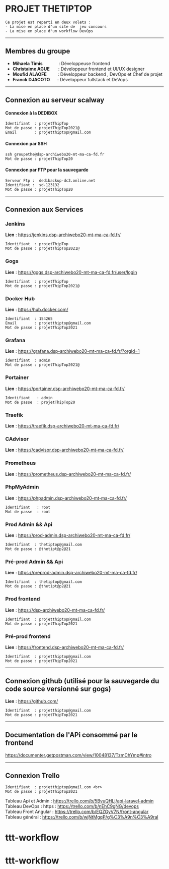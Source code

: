 # PROJET THETIPTOP
    Ce projet est reparti en deux volets : 
    - La mise en place d'un site de  jeu concours 
    - La mise en place d'un workflow DevOps
***

## Membres du groupe
- **Mihaela Timis**      &nbsp;&nbsp;&nbsp;&nbsp;&nbsp;&nbsp;&nbsp;&nbsp;&nbsp;&nbsp;&nbsp; : Développeuse frontend
- **Christaime AGUE**    &nbsp;&nbsp;&nbsp;&nbsp;&nbsp;                      : Développeur frontend et UI/UX designer
- **Moufid ALAOFE**      &nbsp;&nbsp;&nbsp;&nbsp;&nbsp;&nbsp;&nbsp;   : Développeur backend , DevOps et Chef de projet
- **Franck DJACOTO**      &nbsp;&nbsp;&nbsp;&nbsp;  : Développeur fullstack et DeVops

***

## Connexion au serveur scalway
#### Connexion à la DEDIBOX
    Identifiant  : projetThipTop
    Mot de passe : projetThipTop2021@
    Email        : projetthiptop@gmail.com

#### Connexion par SSH
    ssh groupethe@dsp-archiwebo20-mt-ma-ca-fd.fr
    Mot de passe : projetThipTop20
#### Connexion par FTP pour la sauvegarde
    Serveur Ftp :  dedibackup-dc3.online.net
    Identifiant :  sd-123132
    Mot de passe : projetThipTop20

***


## Connexion aux Services
### Jenkins
**Lien**          : https://jenkins.dsp-archiwebo20-mt-ma-ca-fd.fr/

    Identifiant  : projetThipTop
    Mot de passe : projetThipTop2021@

### Gogs
**Lien**          : https://gogs.dsp-archiwebo20-mt-ma-ca-fd.fr/user/login

    Identifiant  : projetThipTop
    Mot de passe : projetThipTop2021@

### Docker Hub
**Lien**          : https://hub.docker.com/

    Identifiant  : 154265
    Email        : projetthiptop@gmail.com
    Mot de passe : projetThipTop2021

### Grafana
**Lien**          : https://grafana.dsp-archiwebo20-mt-ma-ca-fd.fr/?orgId=1

    identifiant  : admin
    Mot de passe : projetThipTop2021@

### Portainer
**Lien**           : https://portainer.dsp-archiwebo20-mt-ma-ca-fd.fr/

    Identifiant   : admin
    Mot de passe  : projetThipTop20

### Traefik
**Lien**           : https://traefik.dsp-archiwebo20-mt-ma-ca-fd.fr/

### CAdvisor
**Lien**           : https://cadvisor.dsp-archiwebo20-mt-ma-ca-fd.fr/

### Prometheus
**Lien**           : https://prometheus.dsp-archiwebo20-mt-ma-ca-fd.fr/

### PhpMyAdmin
**Lien**           : https://phpadmin.dsp-archiwebo20-mt-ma-ca-fd.fr/

    Identifiant   : root
    Mot de passe  : root

### Prod Admin && Api
**Lien** : https://prod-admin.dsp-archiwebo20-mt-ma-ca-fd.fr/

    Identifiant  : thetiptop@gmail.com
    Mot de passe : @thetipt@p2@21

### Pré-prod Admin && Api
**Lien** : https://preprod-admin.dsp-archiwebo20-mt-ma-ca-fd.fr/

    Identifiant  : thetiptop@gmail.com
    Mot de passe : @thetipt@p2@21

### Prod frontend
**Lien** : https://dsp-archiwebo20-mt-ma-ca-fd.fr/ <br>

    Identifiant  : projetthiptop@gmail.com
    Mot de passe : projetThipTop2021

### Pré-prod frontend
**Lien** : https://frontend.dsp-archiwebo20-mt-ma-ca-fd.fr/

    Identifiant  : projetthiptop@gmail.com
    Mot de passe : projetThipTop2021
***

## Connexion github (utilisé pour la sauvegarde du code source versionné sur gogs)
**Lien**  : https://github.com/

    Identifiant  : projetthiptop@gmail.com
    Mot de passe : projetThipTop2021
***

## Documentation de l'APi consommé par le frontend
https://documenter.getpostman.com/view/10048137/TzmChYmp#intro

***

## Connexion Trello
    Identifiant  : projetthiptop@gmail.com <br>
    Mot de passe : projetThipTop2021

Tableau Api et Admin    : https://trello.com/b/5BvuQHLj/api-laravel-admin <br/>
Tableau DevOps : https  : https://trello.com/b/nEhC9gNG/devops  <br/>
Tableau Front Angular   : https://trello.com/b/EQZGyV7N/front-angular  <br/>
Tableau général         : https://trello.com/b/wjNtMgqP/g%C3%A9n%C3%A9ral  <br/>
# ttt-workflow
# ttt-workflow
